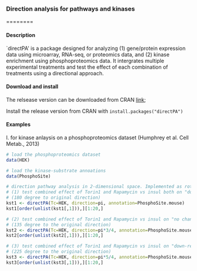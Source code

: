 ### Direction analysis for pathways and kinases
========

#### Description
`directPA' is a package designed for analyzing (1) gene/protein expression data using microarray, RNA-seq, or proteomics data, and (2) kinase enrichment using phosphoproteomics data. It intergrates multiple experimental treatments and test the effect of each combination of treatments using a directional approach. 

#### Download and install
The relsease version can be downloaded from CRAN [link](http://cran.r-project.org/web/packages/directPA/);

Install the release version from CRAN with `install.packages("directPA")`

#### Examples
I. for kinase anlaysis on a phosphoproteomics dataset (Humphrey et al. Cell Metab., 2013)
```r
# load the phosphoproteomics dataset
data(HEK)

# load the kinase-substrate annoations
data(PhosphoSite)

# direction pathway analysis in 2-dimensional space. Implemented as rotating by degree
# (1) test combined effect of Torin1 and Rapamycin vs insul both on "down-regulation"
# (180 degree to original direction)
kst1 <- directPA(Tc=HEK, direction=pi, annotation=PhosphoSite.mouse)
kst1[order(unlist(kst1[,1])),][1:20,]

# (2) test combined effect of Torin1 and Rapamycin vs insul on "no change and down-regulation"
# (135 degree to the original direction)
kst2 <- directPA(Tc=HEK, direction=pi*3/4, annotation=PhosphoSite.mouse)
kst2[order(unlist(kst2[,1])),][1:20,]

# (3) test combined effect of Torin1 and Rapamycin vs insul on "down-regulation and no change"
# (225 degree to the original direction)
kst3 <- directPA(Tc=HEK, direction=pi*5/4, annotation=PhosphoSite.mouse)
kst3[order(unlist(kst3[,1])),][1:20,]
```
